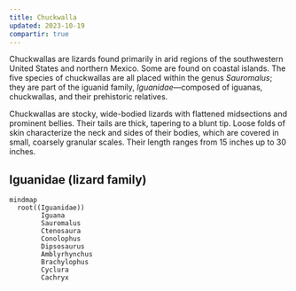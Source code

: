 ```yaml
---
title: Chuckwalla
updated: 2023-10-19
compartir: true
---
```

Chuckwallas are lizards found primarily in arid regions of the southwestern United States and northern Mexico. Some are found on coastal islands. The five species of chuckwallas are all placed within the genus _Sauromalus_; they are part of the iguanid family, _Iguanidae_—composed of iguanas, chuckwallas, and their prehistoric relatives.

Chuckwallas are stocky, wide-bodied lizards with flattened midsections and prominent bellies. Their tails are thick, tapering to a blunt tip. Loose folds of skin characterize the neck and sides of their bodies, which are covered in small, coarsely granular scales. Their length ranges from 15 inches up to 30 inches.

## Iguanidae (lizard family)

<!-- <img alt="iguanidae lizarf family" src="https://raw.githubusercontent.com/semanticdata/public-test/main/PNG/iguanidae-lizard-family.png" /> -->

```mermaid
mindmap
  root((Iguanidae))
	    Iguana
	    Sauromalus 
	    Ctenosaura
	    Conolophus
	    Dipsosaurus
	    Amblyrhynchus
	    Brachylophus
	    Cyclura
	    Cachryx
```
